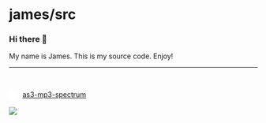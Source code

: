 # james/src

### Hi there 👋

My name is James. This is my source code. Enjoy!

----
</br>

[<img src="images/github-mark-white.svg" height="15px">](https://github.com/jamessrc/as3-mp3-spectrum) &nbsp; 
[as3-mp3-spectrum](https://github.com/jamessrc/as3-mp3-spectrum)
</br>
</br>
[<img src="images/mp3-equalizer-player.gif" height="50px">](https://github.com/jamessrc/as3-mp3-spectrum)
